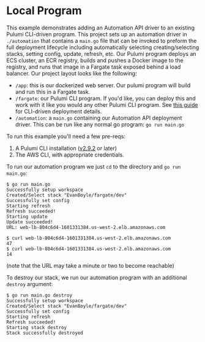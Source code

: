 # Local Program

This example demonstrates adding an Automation API driver to an existing Pulumi CLI-driven program. This project sets up an automation driver in `./automation` that contains a `main.go` file that can be invoked to preform the full deployment lifecycle including automatically selecting creating/selecting stacks, setting config, update, refresh, etc. Our Pulumi program deploys an ECS cluster, an ECR registry, builds and pushes a Docker image to the registry, and runs that image in a Fargate task exposed behind a load balancer. Our project layout looks like the following:

- `/app`: this is our dockerized web server. Our pulumi program will build and run this in a Fargate task.
- `/fargate`: our Pulumi CLI program. If you'd like, you can deploy this and work with it like you would any other Pulumi CLI program. See [this guide](https://github.com/pulumi/examples/tree/master/aws-go-fargate) for CLI-driven deployment details.
- `/automation`: a `main.go` containing our Automation API deployment driver. This can be run like any normal go program: `go run main.go`

To run this example you'll need a few pre-reqs:
1. A Pulumi CLI installation ([v2.9.2](https://www.pulumi.com/docs/get-started/install/versions/) or later)
2. The AWS CLI, with appropriate credentials.

To run our automation program we just `cd` to the directory and `go run main.go`:

```shell
$ go run main.go
Successfully setup workspace
Created/Select stack "EvanBoyle/fargate/dev"
Successfully set config
Starting refresh
Refresh succeeded!
Starting update
Update succeeded!
URL: web-lb-804c6d4-1601331384.us-west-2.elb.amazonaws.com

$ curl web-lb-804c6d4-1601331384.us-west-2.elb.amazonaws.com
47
$ curl web-lb-804c6d4-1601331384.us-west-2.elb.amazonaws.com
14
```
(note that the URL may take a minute or two to become reachable)

To destroy our stack, we run our automation program with an additional `destroy` argument:

```shell
$ go run main.go destroy
Successfully setup workspace
Created/Select stack "EvanBoyle/fargate/dev"
Successfully set config
Starting refresh
Refresh succeeded!
Starting stack destroy
Stack successfully destroyed
```